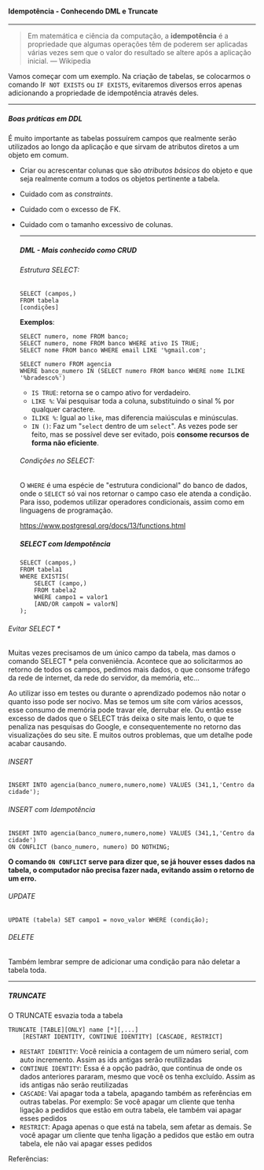 #### Idempotência - Conhecendo DML e Truncate

------

> Em matemática e ciência da computação, a **idempotência** é a propriedade que algumas operações têm de poderem ser aplicadas  várias vezes sem que o valor do resultado se altere após a aplicação  inicial. — Wikipedia

Vamos começar com um exemplo. Na criação de tabelas, se colocarmos o comando I`F NOT EXISTS` ou `IF EXISTS`, evitaremos diversos erros apenas adicionando a propriedade de idempotência através deles.

------

##### Boas práticas em DDL

É muito importante as tabelas possuírem campos que realmente serão utilizados ao longo da aplicação e que sirvam de atributos diretos a um objeto em comum.

- Criar ou acrescentar colunas que são *atributos básicos* do objeto e que seja realmente comum a todos os objetos pertinente a tabela.

- Cuidado com as *constraints*.

- Cuidado com o excesso de FK.

- Cuidado com o tamanho excessivo de colunas.

  ------

  ##### DML - Mais conhecido como CRUD

  ###### Estrutura SELECT:

  ```
  SELECT (campos,)
  FROM tabela
  [condições]
  ```

  **Exemplos**:

  ```
  SELECT numero, nome FROM banco;
  SELECT numero, nome FROM banco WHERE ativo IS TRUE;
  SELECT nome FROM banco WHERE email LIKE '%gmail.com';
  
  SELECT numero FROM agencia
  WHERE banco_numero IN (SELECT numero FROM banco WHERE nome ILIKE '%bradesco%')
  ```

  - `IS TRUE`: retorna se o campo ativo for verdadeiro.
  - `LIKE %`: Vai pesquisar toda a coluna, substituindo o sinal % por qualquer caractere.
  - `ILIKE %`: Igual ao `like`, mas diferencia maiúsculas e minúsculas.
  - `IN ()`: Faz um "`select` dentro de um `select`". As vezes pode ser feito,  mas se possível deve ser evitado, pois **consome recursos de forma não eficiente**.

  ###### Condições no SELECT:

  O `WHERE` é uma espécie de "estrutura condicional" do banco de dados, onde o `SELECT` só vai nos retornar o campo caso ele atenda a condição. Para  isso, podemos utilizar operadores condicionais, assim como em linguagens de programação.

  https://www.postgresql.org/docs/13/functions.html

  ##### SELECT com Idempotência

  ```
  SELECT (campos,)
  FROM tabela1
  WHERE EXISTIS(
      SELECT (campo,)
      FROM tabela2
      WHERE campo1 = valor1
      [AND/OR campoN = valorN]
  );
  ```

###### Evitar SELECT *

Muitas vezes precisamos de um único campo da tabela, mas damos o  comando SELECT * pela conveniência. Acontece que ao solicitarmos ao  retorno de todos os campos, pedimos mais dados, o que consome tráfego da rede de internet, da rede do servidor, da memória, etc...

Ao utilizar isso em testes ou durante o aprendizado podemos não notar o quanto isso pode ser nocivo. Mas se temos um site com vários acessos, esse consumo de memória pode travar ele, derrubar ele. Ou então esse  excesso de dados que o SELECT trás deixa o site mais lento, o que te  penaliza nas pesquisas do Google, e consequentemente no retorno das  visualizações do seu site. E muitos outros problemas, que um detalhe  pode acabar causando.

###### INSERT

```
INSERT INTO agencia(banco_numero,numero,nome) VALUES (341,1,'Centro da cidade');
```

###### INSERT com Idempotência

```
INSERT INTO agencia(banco_numero,numero,nome) VALUES (341,1,'Centro da cidade')
ON CONFLICT (banco_numero, numero) DO NOTHING;
```

**O comando `ON CONFLICT` serve para dizer que, se já houver esses dados  na tabela, o computador não precisa fazer nada, evitando assim o retorno de um erro.**

###### UPDATE

```
UPDATE (tabela) SET campo1 = novo_valor WHERE (condição);
```

###### DELETE

Também lembrar sempre de adicionar uma condição para não deletar a tabela toda.

------

##### TRUNCATE

O TRUNCATE esvazia toda a tabela

```
TRUNCATE [TABLE][ONLY] name [*][,...]
    [RESTART IDENTITY, CONTINUE IDENTITY] [CASCADE, RESTRICT]
```

- `RESTART IDENTITY`: Você reinicia a contagem de um número serial, com auto incremento. Assim as ids antigas serão reutilizadas
- `CONTINUE IDENTITY`: Essa é a opção padrão, que continua de onde os  dados anteriores pararam, mesmo que você os tenha excluído. Assim as ids antigas não serão reutilizadas
- `CASCADE`: Vai apagar toda a tabela, apagando também as referências em  outras tabelas. Por exemplo: Se você apagar um cliente que tenha ligação a pedidos que estão em outra tabela, ele também vai apagar esses  pedidos
- `RESTRICT`: Apaga apenas o que está na tabela, sem afetar as demais. Se você apagar um cliente que tenha ligação a pedidos que estão em outra  tabela, ele não vai apagar esses pedidos



Referências:

[Daniel Costa]: https://web.digitalinnovation.one/track/santander-fullstack-developer	"Santander Bootcamp | Full Stack Developer"

